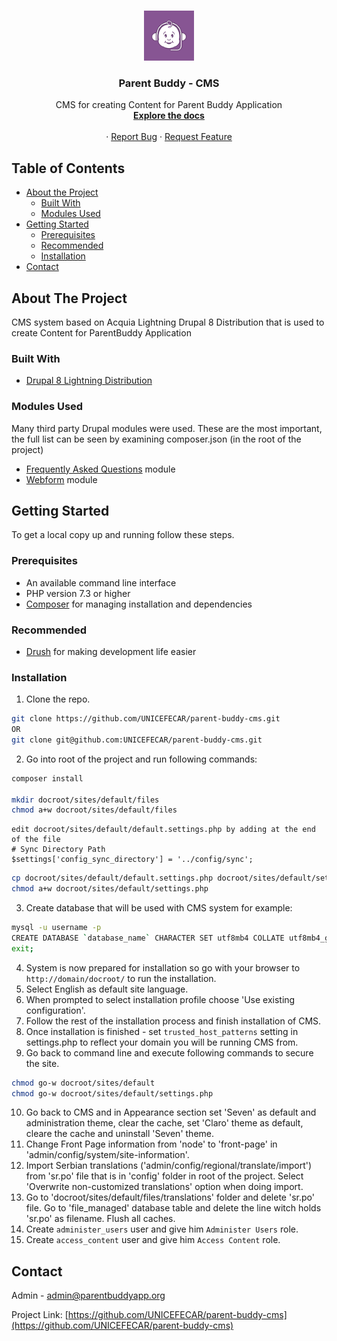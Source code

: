 
<!-- PROJECT LOGO -->
<br />
<p align="center">
  <a href="https://github.com/UNICEFECAR/parent-buddy-cms">
    <img src="logo.png" alt="Logo" width="80" height="80">
  </a>

  <h3 align="center">Parent Buddy - CMS</h3>

  <p align="center">
    CMS for creating Content for Parent Buddy Application
    <br />
    <a href="https://github.com/UNICEFECAR/parent-buddy-cms"><strong>Explore the docs</strong></a>
    <br />
    <br />
    ·
    <a href="https://github.com/UNICEFECAR/parent-buddy-cms/issues">Report Bug</a>
    ·
    <a href="https://github.com/UNICEFECAR/parent-buddy-cms/issues">Request Feature</a>
  </p>
</p>


<!-- TABLE OF CONTENTS -->
## Table of Contents

* [About the Project](#about-the-project)
  * [Built With](#built-with)
  * [Modules Used](#modules-used)
* [Getting Started](#getting-started)
  * [Prerequisites](#prerequisites)
  * [Recommended](#recommended)
  * [Installation](#installation)
* [Contact](#contact)


<!-- ABOUT THE PROJECT -->
## About The Project

CMS system based on Acquia Lightning Drupal 8 Distribution that is used to create Content for ParentBuddy Application

### Built With

* [Drupal 8 Lightning Distribution](https://www.drupal.org/project/lightning)

### Modules Used

Many third party Drupal modules were used. These are the most important, the full list can be seen by examining composer.json (in the root of the project)

* [Frequently Asked Questions](https://www.drupal.org/project/faq) module
* [Webform](https://www.drupal.org/project/webform) module


<!-- GETTING STARTED -->
## Getting Started

To get a local copy up and running follow these steps.

### Prerequisites

* An available command line interface
* PHP version 7.3 or higher
* [Composer](https://getcomposer.org/) for managing installation and dependencies

### Recommended

* [Drush](https://www.drush.org/) for making development life easier


### Installation

1. Clone the repo.
```sh
git clone https://github.com/UNICEFECAR/parent-buddy-cms.git
OR
git clone git@github.com:UNICEFECAR/parent-buddy-cms.git
```
2. Go into root of the project and run following commands:
```sh
composer install

mkdir docroot/sites/default/files
chmod a+w docroot/sites/default/files
```
```
edit docroot/sites/default/default.settings.php by adding at the end of the file
# Sync Directory Path
$settings['config_sync_directory'] = '../config/sync';
```
```sh
cp docroot/sites/default/default.settings.php docroot/sites/default/settings.php
chmod a+w docroot/sites/default/settings.php
```
3. Create database that will be used with CMS system for example:
```sh
mysql -u username -p
CREATE DATABASE `database_name` CHARACTER SET utf8mb4 COLLATE utf8mb4_general_ci;
exit;
```
4. System is now prepared for installation so go with your browser to `http://domain/docroot/` to run the installation.
5. Select English as default site language.
6. When prompted to select installation profile choose 'Use existing configuration'.
7. Follow the rest of the installation process and finish installation of CMS.
8. Once installation is finished - set `trusted_host_patterns` setting in settings.php to reflect your domain you will be running CMS from.
9. Go back to command line and execute following commands to secure the site.
```sh
chmod go-w docroot/sites/default
chmod go-w docroot/sites/default/settings.php
```
10. Go back to CMS and in Appearance section set 'Seven' as default and administration theme, clear the cache, set 'Claro' theme as default, cleare the cache and uninstall 'Seven' theme.
11. Change Front Page information from 'node' to 'front-page' in 'admin/config/system/site-information'.
12. Import Serbian translations ('admin/config/regional/translate/import') from 'sr.po' file that is in 'config' folder in root of the project. Select 'Overwrite non-customized translations' option when doing import.
13. Go to 'docroot/sites/default/files/translations' folder and delete 'sr.po' file. Go to 'file_managed' database table and delete the line witch holds 'sr.po' as filename. Flush all caches.
14. Create `administer_users` user and give him `Administer Users` role.
15. Create `access_content` user and give him `Access Content` role.


<!-- CONTACT -->
## Contact

Admin - admin@parentbuddyapp.org

Project Link: [https://github.com/UNICEFECAR/parent-buddy-cms](https://github.com/UNICEFECAR/parent-buddy-cms)
